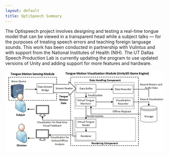 ```yaml
---
layout: default
title: OptiSpeech Summary
---
```

The Optispeech project involves designing and testing a real-time tongue model that can be viewed in a transparent head while a subject talks — for the purposes of treating speech errors and teaching foreign language sounds. This work has been conducted in partnership with Vulintus and with support from the National Institutes of Health (NIH). The UT Dallas Speech Production Lab is currently updating the program to use updated versions of Unity and adding support for more features and hardware.

![](/assets/optispeech-assets/system-architecture-600.jpg)
